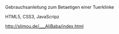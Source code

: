 Gebrauchsanleitung zum Betaetigen einer Tuerklinke

HTML5, CSS3, JavaScripz

http://slimou.de/___AliBaba/index.html
